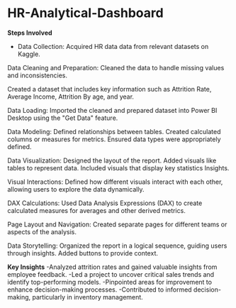 # HR-Analytical-Dashboard

**Steps Involved**
- Data Collection: Acquired HR data data from relevant datasets on Kaggle.

Data Cleaning and Preparation: Cleaned the data to handle missing values and inconsistencies. 

Created a dataset that includes key information such as Attrition Rate, Average Income, Attrition By age, and year.

Data Loading: Imported the cleaned and prepared dataset into Power BI Desktop using the "Get Data" feature.

Data Modeling: Defined relationships between tables. Created calculated columns or measures for metrics. Ensured data types were appropriately defined.

Data Visualization: Designed the layout of the report. Added visuals like tables to represent data. Included visuals that display key statistics Insights.

Visual Interactions: Defined how different visuals interact with each other, allowing users to explore the data dynamically.

DAX Calculations: Used Data Analysis Expressions (DAX) to create calculated measures for averages and other derived metrics.

Page Layout and Navigation: Created separate pages for different teams or aspects of the analysis.

Data Storytelling: Organized the report in a logical sequence, guiding users through insights. Added buttons to provide context.

**Key Insights**
-Analyzed attrition rates and gained valuable insights from employee feedback.
-Led a project to uncover critical sales trends and identify top-performing models.
-Pinpointed areas for improvement to enhance decision-making processes.
-Contributed to informed decision-making, particularly in inventory management.

